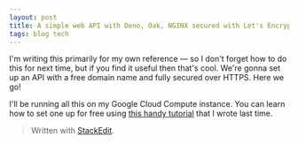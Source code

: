 ```yaml
---
layout: post
title: A simple web API with Deno, Oak, NGINX secured with Let's Encrypt and hosted on Freenom & Google Cloud all free
tags: blog tech
---
```


I'm writing this primarily for my own reference — so I don't forget how to do this for next time, but if you find it useful then that's cool. We're gonna set up an API with a free domain name and fully secured over HTTPS. Here we go!

I'll be running all this on my Google Cloud Compute instance. You can learn how to set one up for free using [this handy tutorial](https://phocks.github.io/a-free-google-server-forever.html) that I wrote last time.


> Written with [StackEdit](https://stackedit.io/).
